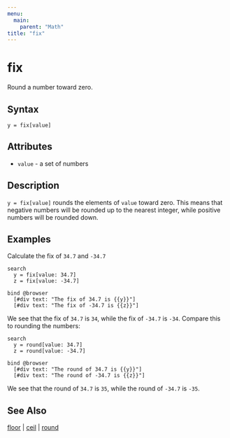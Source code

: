 ```yaml
---
menu:
  main:
    parent: "Math"
title: "fix"
---
```


# fix

Round a number toward zero.

## Syntax

```eve
y = fix[value]
```

## Attributes

- `value` - a set of numbers

## Description

`y = fix[value]` rounds the elements of `value` toward zero. This means that negative numbers will be rounded up to the nearest integer, while positive numbers will be rounded down. 

## Examples

Calculate the fix of `34.7` and `-34.7`

```eve
search
  y = fix[value: 34.7]
  z = fix[value: -34.7]

bind @browser
  [#div text: "The fix of 34.7 is {{y}}"]
  [#div text: "The fix of -34.7 is {{z}}"]
```

We see that the fix of `34.7` is `34`, while the fix of `-34.7` is `-34`. Compare this to rounding the numbers:

```eve
search
  y = round[value: 34.7]
  z = round[value: -34.7]

bind @browser
  [#div text: "The round of 34.7 is {{y}}"]
  [#div text: "The round of -34.7 is {{z}}"]
```

We see that the round of `34.7` is `35`, while the round of `-34.7` is `-35`.

## See Also

[floor](../floor) | [ceil](../ceil) | [round](../round)